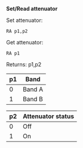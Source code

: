 __Set/Read attenuator__

Set attenuator:

	RA p1,p2

Get attenuator:

	RA p1

Returns: p1,p2

| p1  | Band |
| --- | --- |
| 0 | Band A |
| 1 | Band B |

| p2  | Attenuator status |
| --- | --- |
| 0 | Off |
| 1 | On  |
